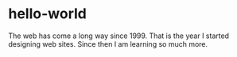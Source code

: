 # hello-world
The web has come a long way since 1999. That is the year I started designing web sites. Since then I am learning so much more.
